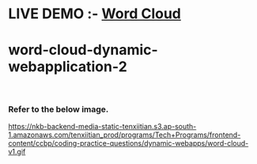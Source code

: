 # LIVE DEMO :- <a href="https://wordcloud1.ccbp.tech/">Word Cloud</a>
# word-cloud-dynamic-webapplication-2
</br> 

### Refer to the below image.</br>
https://nkb-backend-media-static-tenxiitian.s3.ap-south-1.amazonaws.com/tenxiitian_prod/programs/Tech+Programs/frontend-content/ccbp/coding-practice-questions/dynamic-webapps/word-cloud-v1.gif
